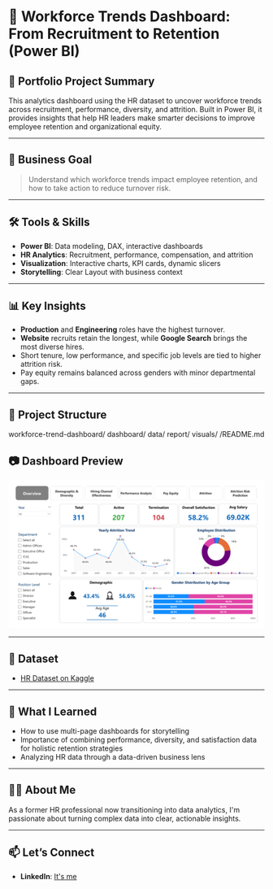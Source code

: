 # 💼 Workforce Trends Dashboard: From Recruitment to Retention (Power BI)

## 📌 Portfolio Project Summary
This analytics dashboard using the HR dataset to uncover workforce trends across recruitment, performance, diversity, and attrition. Built in Power BI, it provides insights that help HR leaders make smarter decisions to improve employee retention and organizational equity.

---

## 🎯 Business Goal
> Understand which workforce trends impact employee retention, and how to take action to reduce turnover risk.

---

## 🛠️ Tools & Skills
- **Power BI**: Data modeling, DAX, interactive dashboards
- **HR Analytics**: Recruitment, performance, compensation, and attrition
- **Visualization**: Interactive charts, KPI cards, dynamic slicers
- **Storytelling**: Clear Layout with business context

---

## 📊 Key Insights
- **Production** and **Engineering** roles have the highest turnover.
- **Website** recruits retain the longest, while **Google Search** brings the most diverse hires.
- Short tenure, low performance, and specific job levels are tied to higher attrition risk.
- Pay equity remains balanced across genders with minor departmental gaps.

---

## 📁 Project Structure
workforce-trend-dashboard/
  dashboard/
  data/
  report/
  visuals/
  /README.md
  
## 📷 Dashboard Preview
![Dashboard Screenshot](visuals/Workforce_Trend_Dashboard-1.png) 

---

## 🔗 Dataset
- [HR Dataset on Kaggle](https://www.kaggle.com/datasets/rhuebner/human-resources-data-set)

---

## 🧠 What I Learned
- How to use multi-page dashboards for storytelling
- Importance of combining performance, diversity, and satisfaction data for holistic retention strategies
- Analyzing HR data through a data-driven business lens

---

## 🙋‍♀️ About Me
As a former HR professional now transitioning into data analytics, I'm passionate about turning complex data into clear, actionable insights.

---

## 📫 Let’s Connect
- **LinkedIn**: [It's me](https://www.linkedin.com/in/thiri-may-trm)


